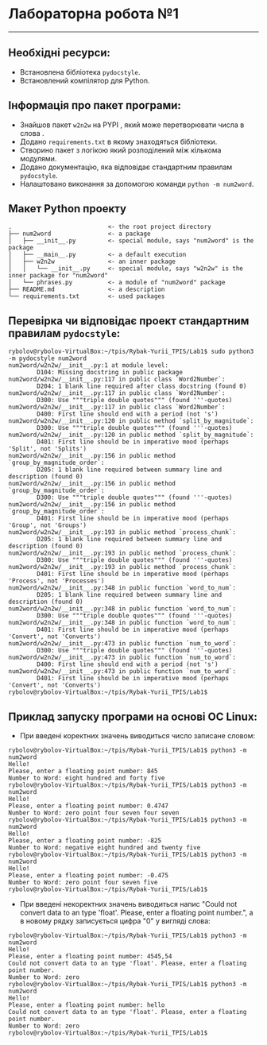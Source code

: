 # **Лабораторна робота №1**
---
## Необхідні ресурси: 
- Встановлена бібліотека `pydocstyle`.
- Встановлений компілятор для Python.

## Інформація про пакет програми:
* Знайшов пакет `w2n2w` на PYPI , який може перетворювати числа в слова .
* Додано `requirements.txt` в якому знаходяться бібліотеки.
* Створино пакет з логікою який розподілений між кількома модулями.
* Додано документацію, яка відповідає стандартним правилам `pydocstyle`.
* Налаштовано виконання за допомогою команди `python -m num2word`.

## Макет Python проекту
```text
.                           <- the root project directory
├── num2word                <- a package
│   ├── __init__.py         <- special module, says "num2word" is the package
│   ├── __main__.py         <- a default execution
│   ├── w2n2w               <- an inner package
│   │   └── __init__.py     <- special module, says "w2n2w" is the inner package for "num2word"
│   └── phrases.py          <- a module of "num2word" package
├── README.md               <- a description
└── requirements.txt        <- used packages
```

## Перевірка чи відповідає проект стандартним правилам `pydocstyle`:
```text
rybolov@rybolov-VirtualBox:~/tpis/Rybak-Yurii_TPIS/Lab1$ sudo python3 -m pydocstyle num2word
num2word/w2n2w/__init__.py:1 at module level:
        D104: Missing docstring in public package
num2word/w2n2w/__init__.py:117 in public class `Word2Number`:
        D204: 1 blank line required after class docstring (found 0)
num2word/w2n2w/__init__.py:117 in public class `Word2Number`:
        D300: Use """triple double quotes""" (found '''-quotes)
num2word/w2n2w/__init__.py:117 in public class `Word2Number`:
        D400: First line should end with a period (not 's')
num2word/w2n2w/__init__.py:120 in public method `split_by_magnitude`:
        D300: Use """triple double quotes""" (found '''-quotes)
num2word/w2n2w/__init__.py:120 in public method `split_by_magnitude`:
        D401: First line should be in imperative mood (perhaps 'Split', not 'Splits')
num2word/w2n2w/__init__.py:156 in public method `group_by_magnitude_order`:
        D205: 1 blank line required between summary line and description (found 0)
num2word/w2n2w/__init__.py:156 in public method `group_by_magnitude_order`:
        D300: Use """triple double quotes""" (found '''-quotes)
num2word/w2n2w/__init__.py:156 in public method `group_by_magnitude_order`:
        D401: First line should be in imperative mood (perhaps 'Group', not 'Groups')
num2word/w2n2w/__init__.py:193 in public method `process_chunk`:
        D205: 1 blank line required between summary line and description (found 0)
num2word/w2n2w/__init__.py:193 in public method `process_chunk`:
        D300: Use """triple double quotes""" (found '''-quotes)
num2word/w2n2w/__init__.py:193 in public method `process_chunk`:
        D401: First line should be in imperative mood (perhaps 'Process', not 'Processes')
num2word/w2n2w/__init__.py:348 in public function `word_to_num`:
        D205: 1 blank line required between summary line and description (found 0)
num2word/w2n2w/__init__.py:348 in public function `word_to_num`:
        D300: Use """triple double quotes""" (found '''-quotes)
num2word/w2n2w/__init__.py:348 in public function `word_to_num`:
        D401: First line should be in imperative mood (perhaps 'Convert', not 'Converts')
num2word/w2n2w/__init__.py:473 in public function `num_to_word`:
        D300: Use """triple double quotes""" (found '''-quotes)
num2word/w2n2w/__init__.py:473 in public function `num_to_word`:
        D400: First line should end with a period (not 's')
num2word/w2n2w/__init__.py:473 in public function `num_to_word`:
        D401: First line should be in imperative mood (perhaps 'Convert', not 'Converts')
rybolov@rybolov-VirtualBox:~/tpis/Rybak-Yurii_TPIS/Lab1$ 
```

## Приклад запуску програми на основі ОС Linux:
* При введені коректних значень виводиться число записане словом:
``` text
rybolov@rybolov-VirtualBox:~/tpis/Rybak-Yurii_TPIS/Lab1$ python3 -m num2word
Hello!
Please, enter a floating point number: 845
Number to Word: eight hundred and forty five
rybolov@rybolov-VirtualBox:~/tpis/Rybak-Yurii_TPIS/Lab1$ python3 -m num2word
Hello!
Please, enter a floating point number: 0.4747
Number to Word: zero point four seven four seven
rybolov@rybolov-VirtualBox:~/tpis/Rybak-Yurii_TPIS/Lab1$ python3 -m num2word
Hello!
Please, enter a floating point number: -825
Number to Word: negative eight hundred and twenty five
rybolov@rybolov-VirtualBox:~/tpis/Rybak-Yurii_TPIS/Lab1$ python3 -m num2word
Hello!
Please, enter a floating point number: -0.475
Number to Word: zero point four seven five
rybolov@rybolov-VirtualBox:~/tpis/Rybak-Yurii_TPIS/Lab1$ 

```
* При введені некоректних значень виводиться напис "Could not convert data to an type 'float'. Please, enter a floating point number.", а в новому рядку записується цифра "0" у вигляді слова:
```text
rybolov@rybolov-VirtualBox:~/tpis/Rybak-Yurii_TPIS/Lab1$ python3 -m num2word
Hello!
Please, enter a floating point number: 4545,54
Could not convert data to an type 'float'. Please, enter a floating point number.
Number to Word: zero
rybolov@rybolov-VirtualBox:~/tpis/Rybak-Yurii_TPIS/Lab1$ python3 -m num2word
Hello!
Please, enter a floating point number: hello
Could not convert data to an type 'float'. Please, enter a floating point number.
Number to Word: zero
rybolov@rybolov-VirtualBox:~/tpis/Rybak-Yurii_TPIS/Lab1$ 
```
